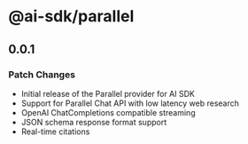 # @ai-sdk/parallel

## 0.0.1

### Patch Changes

- Initial release of the Parallel provider for AI SDK
- Support for Parallel Chat API with low latency web research
- OpenAI ChatCompletions compatible streaming
- JSON schema response format support
- Real-time citations

